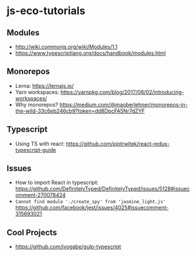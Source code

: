 # js-eco-tutorials
## Modules
- http://wiki.commonjs.org/wiki/Modules/1.1
- https://www.typescriptlang.org/docs/handbook/modules.html

## Monorepos
- Lerna: https://lernajs.io/
- Yarn workspaces: https://yarnpkg.com/blog/2017/08/02/introducing-workspaces/
- Why monorepos? https://medium.com/@maoberlehner/monorepos-in-the-wild-33c6eb246cb9?token=dd8DpcFA5Nr7dZYF

## Typescript
- Using TS with react: https://github.com/piotrwitek/react-redux-typescript-guide

## Issues
- How to import React in typescript: https://github.com/DefinitelyTyped/DefinitelyTyped/issues/5128#issuecomment-270078424
- `Cannot find module './create_spy' from 'jasmine_light.js'` https://github.com/facebook/jest/issues/4025#issuecomment-315693021

## Cool Projects
- https://github.com/ivogabe/gulp-typescript
